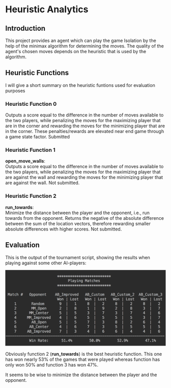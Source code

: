 # Heuristic Analytics

## Introduction

This project provides an agent which can play the game Isolation by the help of the minimax
algorithm for determining the moves. The quality of the agent's chosen moves depends on
 the heuristic that is used by the algorithm.
 
## Heuristic Functions

I will give a short summary on the heuristic funtions used for evaluation purposes
 
### Heuristic Function 0

Outputs a score equal to the difference in the number of moves 
available to the two players, while penalizing the moves for the
maximizing player that are in the corner and rewarding the moves for the
minimizing player that are in the corner. These penalties/rewards are
elevated near end game through a game state factor. Submitted

### Heuristic Function 1

**open_move_walls**:  
    Outputs a score equal to the difference in the number of moves
    available to the two players, while penalizing the moves for the
    maximizing player that are against the wall and rewarding the moves
    for the minimizing player that are against the wall. Not submitted.

### Heuristic Function 2

**run_towards**:  
    Minimize the distance between the player and the opponent, i.e., run
    towards from the opponent. Returns the negative of the absolute difference
    between the sum of the location vectors, therefore rewarding smaller
    absolute differences with higher scores. Not submitted.
    
## Evaluation

This is the output of the tournament script, showing the results when playing against
some other AI-players:

![heuristic_evaluation](Evaluation_heuristic_functions.png)

Obviously function 2 (**run_towards**) is the best heuristic function. This one has won 
nearly 53% of the games that were played whereas function has only won 50% and function
 3 has won 47%.
 
It seems to be wise to minimize the distance between the player and the opponent.